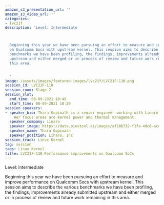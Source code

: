 ```yaml
---
amazon_s3_presentation_url: ''
amazon_s3_video_url: ''
categories:
- lvc21f
description: 'Level: Intermediate



  Beginning this year we have been pursuing an effort to measure and improve performance
  on Qualcomm Socs with upstream kernel. This session aims to describe the various
  benchmarks we have been profiling, the findings, improvements already submitted
  upstream and either merged or in process of review and future work remaining in
  this area.


  '
image: /assets/images/featured-images/lvc21f/LVC21F-110.png
session_id: LVC21F-110
session_room: Stage 2
session_slot:
  end_time: 08-09-2021 18:45
  start_time: 08-09-2021 18:20
session_speakers:
- speaker_bio: Thara Gopinath is a senior engineer working with Linaro since 2015.
    Her focus areas are kernel power and thermal management.
  speaker_company: Linaro
  speaker_image: https://data.pinetool.ai/images/af18b732-f1fa-4dc6-acdc-42509099b171.jpeg
  speaker_name: Thara Gopinath
  speaker_position: Linaro, Inc
session_track: Linux Kernel
tag: session
tags: Linux Kernel
title: LVC21F-110 Performance improvements on Qualcomm SoCs
---
```


Level: Intermediate


Beginning this year we have been pursuing an effort to measure and improve performance on Qualcomm Socs with upstream kernel. This session aims to describe the various benchmarks we have been profiling, the findings, improvements already submitted upstream and either merged or in process of review and future work remaining in this area.